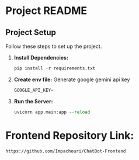# Project README

## Project Setup

Follow these steps to set up the project.

1. **Install Dependencies:**

   ```py
   pip install -r requirements.txt
   ```

2. **Create env file:**
   Generate google gemini api key

   ```py
   GOOGLE_API_KEY=
   ```

3. **Run the Server:**
   ```py
   uvicorn app.main:app --reload
   ```

# Frontend Repository Link:

    https://github.com/Impachouri/ChatBot-Frontend
